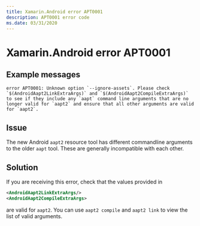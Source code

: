 ```yaml
---
title: Xamarin.Android error APT0001
description: APT0001 error code
ms.date: 03/31/2020
---
```

# Xamarin.Android error APT0001

## Example messages

```
error APT0001: Unknown option `--ignore-assets`. Please check `$(AndroidAapt2LinkExtraArgs)` and `$(AndroidAapt2CompileExtraArgs)` to see if they include any `aapt` command line arguments that are no longer valid for `aapt2` and ensure that all other arguments are valid for `aapt2`.
```

## Issue

The new Android `aapt2` resource tool has different commandline arguments to the
older `aapt` tool. These are generally incompatible with each other.

## Solution

If you are receiving this error, check that the values provided in

```xml
<AndroidAapt2LinkExtraArgs/>
<AndroidAapt2CompileExtraArgs>
```

are valid for `aapt2`. You can use `aapt2 compile` and `aapt2 link` to view
the list of valid arguments.

